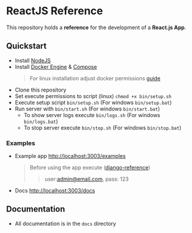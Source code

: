 # ReactJS Reference

This repository holds a **reference** for the development of a **React.js App**.

## Quickstart


-   Install [NodeJS](https://nodejs.dev/learn/how-to-install-nodejs)
-   Install [Docker Engine](https://docs.docker.com/engine/install/) & [Compose](https://docs.docker.com/compose/install/)
    >   For linux installation adjust docker permissions [guide](https://docs.docker.com/engine/install/linux-postinstall/#manage-docker-as-a-non-root-user)
-   Clone this repository
-   Set execute permissions to script (linux) `chmod +x bin/setup.sh`
-   Execute setup script `bin/setup.sh` (For windows `bin/setup.bat`)
-   Run server with `bin/start.sh` (For windows `bin/start.bat`)
    -   To show server logs execute `bin/logs.sh` (For windows `bin/logs.bat`)
    -   To stop server execute `bin/stop.sh` (For windows `bin/stop.bat`)

### Examples

-   Example app [http://localhost:3003/examples](http://localhost:3003/examples)
    >   Before using the app execute ([django-reference](https://github.com/erick-rivas/django-reference))
    >>  user:admin@email.com, pass: 123
-   Docs [http://localhost:3003/docs](http://localhost:3003/docs)

## Documentation

-   All documentation is in the `docs` directory